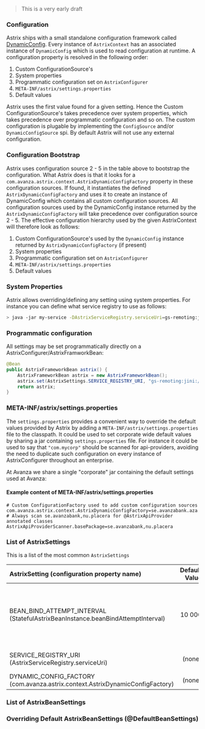 > This is a very early draft

### Configuration
Astrix ships with a small standalone configuration framework called [DynamicConfig](https://github.com/AvanzaBank/astrix/tree/master/astrix-config). Every instance of `AstrixContext` has an associated instance of `DynamicConfig` which is used to read configuration at runtime. A configuration property is resolved in the following order:

1. Custom ConfigurationSource's
2. System properties
3. Programmatic configuration set on `AstrixConfigurer`
4. `META-INF/astrix/settings.properties`
5. Default values

Astrix uses the first value found for a given setting. Hence the Custom ConfigurationSource's takes precedence over system properties, which takes precedence over programmatic configuration and so on. The custom configuration is plugable by implementing the `ConfigSource` and/or `DynamicConfigSource` spi. By default Astrix will not use any external configuration.

### Configuration Bootstrap
Astrix uses configuration source 2 - 5 in the table above to bootstrap the configuration. What Astrix does is that it looks for a  `com.avanza.astrix.context.AstrixDynamicConfigFactory` property in these configuration sources. If found, it instantiates the defined `AstrixDynamicConfigFactory` and uses it to create an instance of DynamicConfig which contains all custom configuration sources. All configuration sources used by the DynamicConfig instance returned by the `AstrixDynamicConfigFactory` will take precedence over configuration source 2 - 5. The effective configuration hierarchy used by the given AstrixContext will therefore look as follows:

1. Custom ConfigurationSource's used by the `DynamicConfig` instance returned by `AstrixDynamicConfigFactory` (if present) 
2. System properties
3. Programmatic configuration set on `AstrixConfigurer`
4. `META-INF/astrix/settings.properties`
5. Default values

### System Properties
Astrix allows overriding/defining any setting using system properties. For instance you can define what service registry to use as follows:

```bash
> java -jar my-service -DAstrixServiceRegistry.serviceUri=gs-remoting:jini://*/*/service-registry-space?groups=my-group
```


### Programmatic configuration
All settings may be set programmatically directly on a AstrixConfigurer/AstrixFramworkBean:

```java 
@Bean
public AstrixFrameworkBean astrix() {
	AstrixFrameworkBean astrix = new AstrixFrameworkBean();
	astrix.set(AstrixSettings.SERVICE_REGISTRY_URI, "gs-remoting:jini://*/*/service-registry-space?groups=my-group);
	return astrix;
}
```

### META-INF/astrix/settings.properties
The `settings.properties` provides a convenient way to override the default values provided by Astrix by adding a `META-INF/astrix/settings.properties` file to the classpath. It could be used to set corporate wide default values by sharing a jar containing `settings.properties` file. For instance it could be used to say that `"com.mycorp"` should be scanned for api-providers, avoiding the need to duplicate such configuration on every instance of AstrixConfigurer throughout an enterprise. 

At Avanza we share a single "corporate" jar containing the default settings used at Avanza:

#### Example content of META-INF/astrix/settings.properties 
```properties
# Custom ConfigurationFactory used to add custom configuration sources
com.avanza.astrix.context.AstrixDynamicConfigFactory=se.avanzabank.aza.astrix.integration.AvanzaAstrixDynamicConfigFactory
# Always scan se.avanzabank,nu.placera for @AstrixApiProvider annotated classes
AstrixApiProviderScanner.basePackage=se.avanzabank,nu.placera
```


### List of AstrixSettings
This is a list of the most common `AstrixSettings`

AstrixSetting (configuration property name)  | Default Value | Description 
:------------------------------------------ | -------------:|:--------------
BEAN_BIND_ATTEMPT_INTERVAL (StatefulAstrixBeanInstance.beanBindAttemptInterval) | 10 000        | The intervall (in milliseconds) between consecutive bind attemps when a ServicBeanInstance is in UNBOUND state
SERVICE_REGISTRY_URI  (AstrixServiceRegistry.serviceUri)      | (none) | ServiceUri used to bind to the service-registry.
DYNAMIC_CONFIG_FACTORY (com.avanza.astrix.context.AstrixDynamicConfigFactory) | (none) | 


### List of AstrixBeanSettings

### Overriding Default AstrixBeanSettings (@DefaultBeanSettings)